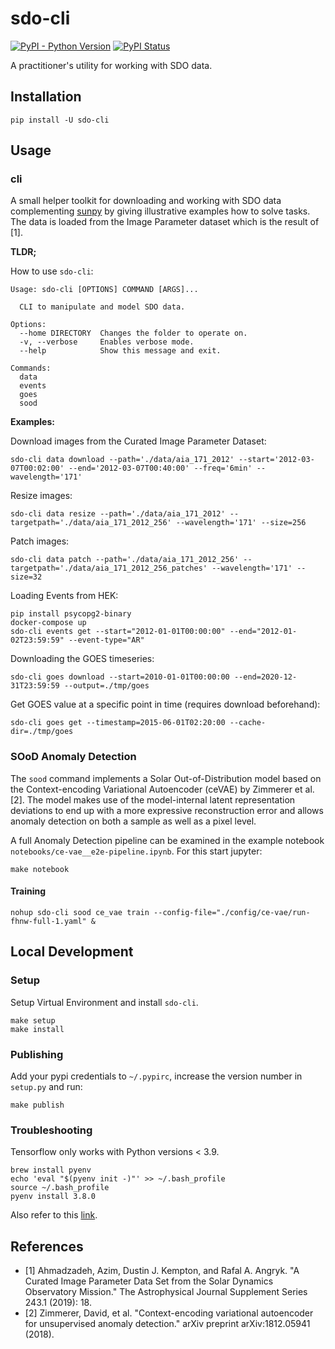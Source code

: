 # sdo-cli

[![PyPI - Python Version](https://img.shields.io/pypi/pyversions/sdo-cli)](https://pypi.org/project/sdo-cli/)
[![PyPI Status](https://badge.fury.io/py/sdo-cli.svg)](https://badge.fury.io/py/sdo-cli)

A practitioner's utility for working with SDO data.

## Installation 

```
pip install -U sdo-cli
```

## Usage

### cli

A small helper toolkit for downloading and working with SDO data complementing [sunpy](https://sunpy.org/) by giving illustrative examples how to solve tasks. The data is loaded from the Image Parameter dataset which is the result of [1].

**TLDR;**

How to use `sdo-cli`:

```
Usage: sdo-cli [OPTIONS] COMMAND [ARGS]...

  CLI to manipulate and model SDO data.

Options:
  --home DIRECTORY  Changes the folder to operate on.
  -v, --verbose     Enables verbose mode.
  --help            Show this message and exit.

Commands:
  data
  events
  goes
  sood
```

**Examples:**

Download images from the Curated Image Parameter Dataset:

```
sdo-cli data download --path='./data/aia_171_2012' --start='2012-03-07T00:02:00' --end='2012-03-07T00:40:00' --freq='6min' --wavelength='171'
```

Resize images:

```
sdo-cli data resize --path='./data/aia_171_2012' --targetpath='./data/aia_171_2012_256' --wavelength='171' --size=256
```

Patch images:

```
sdo-cli data patch --path='./data/aia_171_2012_256' --targetpath='./data/aia_171_2012_256_patches' --wavelength='171' --size=32
```

Loading Events from HEK:

```
pip install psycopg2-binary
docker-compose up
sdo-cli events get --start="2012-01-01T00:00:00" --end="2012-01-02T23:59:59" --event-type="AR"
```

Downloading the GOES timeseries:

```
sdo-cli goes download --start=2010-01-01T00:00:00 --end=2020-12-31T23:59:59 --output=./tmp/goes
```

Get GOES value at a specific point in time (requires download beforehand):

```
sdo-cli goes get --timestamp=2015-06-01T02:20:00 --cache-dir=./tmp/goes
```

### SOoD Anomaly Detection

The `sood` command implements a Solar Out-of-Distribution model based on the Context-encoding Variational Autoencoder (ceVAE) by Zimmerer et al. [2]. The model makes use of the model-internal latent representation deviations to end up with a more expressive reconstruction error and allows anomaly detection on both a sample as well as a pixel level.

A full Anomaly Detection pipeline can be examined in the example notebook `notebooks/ce-vae__e2e-pipeline.ipynb`. For this start jupyter:

```
make notebook
```

#### Training

```
nohup sdo-cli sood ce_vae train --config-file="./config/ce-vae/run-fhnw-full-1.yaml" & 
```

## Local Development

### Setup

Setup Virtual Environment and install `sdo-cli`.

```
make setup
make install
```

### Publishing

Add your pypi credentials to `~/.pypirc`, increase the version number in `setup.py` and run:

```
make publish
```

### Troubleshooting

Tensorflow only works with Python versions < 3.9.

```
brew install pyenv
echo 'eval "$(pyenv init -)"' >> ~/.bash_profile
source ~/.bash_profile
pyenv install 3.8.0
```

Also refer to this [link](https://www.chrisjmendez.com/2017/08/03/installing-multiple-versions-of-python-on-your-mac-using-homebrew/).

## References

- [1] Ahmadzadeh, Azim, Dustin J. Kempton, and Rafal A. Angryk. "A Curated Image Parameter Data Set from the Solar Dynamics Observatory Mission." The Astrophysical Journal Supplement Series 243.1 (2019): 18.
- [2] Zimmerer, David, et al. "Context-encoding variational autoencoder for unsupervised anomaly detection." arXiv preprint arXiv:1812.05941 (2018).
